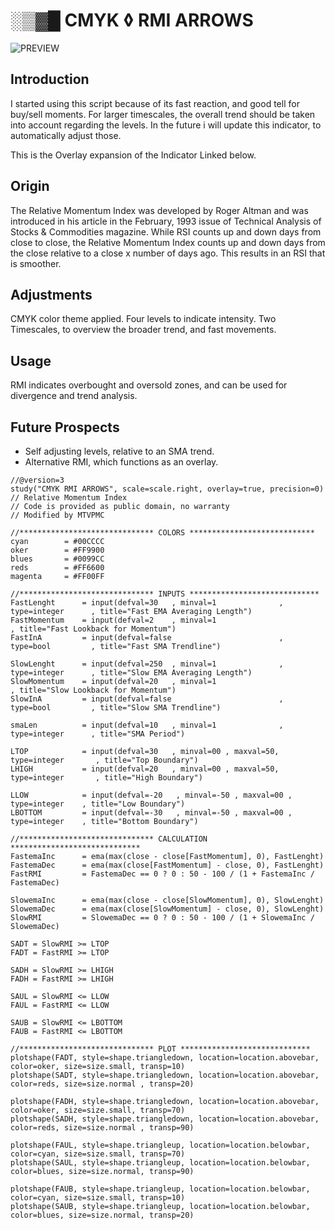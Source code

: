 # ░▒▓█ CMYK ◊ RMI ARROWS
![PREVIEW](https://s3.tradingview.com/w/WqlNSIjd_mid.png)
## Introduction 
I started using this script because of its fast reaction, and good tell for buy/sell moments. 
For larger timescales, the overall trend should be taken into account regarding the levels. 
In the future i will update this indicator, to automatically adjust those. 

This is the Overlay expansion of the Indicator Linked below. 

## Origin 
The Relative Momentum Index was developed by Roger Altman and was introduced in his article in the February, 1993 issue of Technical Analysis of Stocks & Commodities magazine. 
While RSI counts up and down days from close to close, the Relative Momentum Index counts up and down days from the close relative to a close x number of days ago. 
This results in an RSI that is smoother. 

## Adjustments 
CMYK color theme applied. 
Four levels to indicate intensity. 
Two Timescales, to overview the broader trend, and fast movements. 

## Usage 
RMI indicates overbought and oversold zones, and can be used for divergence and trend analysis. 

## Future Prospects 
* Self adjusting levels, relative to an SMA trend. 
* Alternative RMI, which functions as an overlay. 

```
//@version=3
study("CMYK RMI ARROWS", scale=scale.right, overlay=true, precision=0)
// Relative Momentum Index
// Code is provided as public domain, no warranty
// Modified by MTVPMC

//****************************** COLORS ****************************
cyan        = #00CCCC
oker        = #FF9900
blues       = #0099CC
reds        = #FF6600
magenta     = #FF00FF

//****************************** INPUTS *****************************
FastLenght      = input(defval=30   , minval=1              , type=integer      , title="Fast EMA Averaging Length")
FastMomentum    = input(defval=2    , minval=1                                  , title="Fast Lookback for Momentum")
FastInA         = input(defval=false                        , type=bool         , title="Fast SMA Trendline")

SlowLenght      = input(defval=250  , minval=1              , type=integer      , title="Slow EMA Averaging Length")
SlowMomentum    = input(defval=20   , minval=1                                  , title="Slow Lookback for Momentum")
SlowInA         = input(defval=false                        , type=bool         , title="Slow SMA Trendline")

smaLen          = input(defval=10   , minval=1              , type=integer      , title="SMA Period")

LTOP            = input(defval=30   , minval=00 , maxval=50, type=integer       , title="Top Boundary")
LHIGH           = input(defval=20   , minval=00 , maxval=50, type=integer       , title="High Boundary")

LLOW            = input(defval=-20   , minval=-50 , maxval=00 , type=integer    , title="Low Boundary")
LBOTTOM         = input(defval=-30   , minval=-50 , maxval=00 , type=integer    , title="Bottom Boundary")

//****************************** CALCULATION *****************************
FastemaInc      = ema(max(close - close[FastMomentum], 0), FastLenght)
FastemaDec      = ema(max(close[FastMomentum] - close, 0), FastLenght)
FastRMI         = FastemaDec == 0 ? 0 : 50 - 100 / (1 + FastemaInc / FastemaDec)

SlowemaInc      = ema(max(close - close[SlowMomentum], 0), SlowLenght)
SlowemaDec      = ema(max(close[SlowMomentum] - close, 0), SlowLenght)
SlowRMI         = SlowemaDec == 0 ? 0 : 50 - 100 / (1 + SlowemaInc / SlowemaDec)

SADT = SlowRMI >= LTOP
FADT = FastRMI >= LTOP

SADH = SlowRMI >= LHIGH
FADH = FastRMI >= LHIGH

SAUL = SlowRMI <= LLOW
FAUL = FastRMI <= LLOW

SAUB = SlowRMI <= LBOTTOM
FAUB = FastRMI <= LBOTTOM

//****************************** PLOT *****************************
plotshape(FADT, style=shape.triangledown, location=location.abovebar, color=oker, size=size.small, transp=10)
plotshape(SADT, style=shape.triangledown, location=location.abovebar, color=reds, size=size.normal , transp=20)

plotshape(FADH, style=shape.triangledown, location=location.abovebar, color=oker, size=size.small, transp=70)
plotshape(SADH, style=shape.triangledown, location=location.abovebar, color=reds, size=size.normal , transp=90)

plotshape(FAUL, style=shape.triangleup, location=location.belowbar, color=cyan, size=size.small, transp=70)        
plotshape(SAUL, style=shape.triangleup, location=location.belowbar, color=blues, size=size.normal, transp=90)

plotshape(FAUB, style=shape.triangleup, location=location.belowbar, color=cyan, size=size.small, transp=10)
plotshape(SAUB, style=shape.triangleup, location=location.belowbar, color=blues, size=size.normal, transp=20)
```
